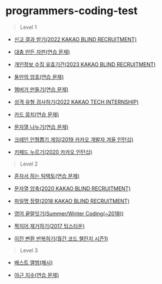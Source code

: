 # programmers-coding-test

> Level 1

* [신고 결과 받기(2022 KAKAO BLIND RECRUITMENT)](https://6200.notion.site/7e9dac83e5e24c858e2441ee2df43c4e)

* [대충 만든 자판(연습 문제)](https://6200.notion.site/c7299ac86e804cea8ba7ace55bf54746)

* [개인정보 수집 유효기간(2023 KAKAO BLIND RECRUITMENT)](https://6200.notion.site/2023-KAKAO-BLIND-RECRUITMENT-a553a4b3799749f08aa2da0f37edc414)

* [둘만의 암호(연습 문제)](https://6200.notion.site/80b359cfc215457382fed167a95c15aa)

* [햄버거 만들기(연습 문제)](https://6200.notion.site/f9d7d45b417640fd95cd4604b6739fc8)

* [성격 유형 검사하기(2022 KAKAO TECH INTERNSHIP)](https://6200.notion.site/2022-KAKAO-TECH-INTERNSHIP-38badc1d361344e6893f2c9fb9377ab8)

* [카드 뭉치(연습 문제)](https://6200.notion.site/3b0c7201fca44ece9020b7e962129caa)

* [문자열 나누기(연습 문제)](https://6200.notion.site/d033b055e62a4edba28e9430bded7fd1)

* [크레인 인형뽑기 게임(2019 카카오 개발자 겨울 인턴십)](https://6200.notion.site/2019-c8bfbb1640454b92b3cb84e575e5dc53)

* [키패드 누르기(2020 카카오 인턴십)](https://6200.notion.site/2020-2c75f986aa2442789225a6c83c40cf7d)

> Level 2

* [혼자서 하는 틱택토(연습 문제)](https://6200.notion.site/52ebe80bf52c4ade9e2595df4fe980ef)

* [문자열 압축(2020 KAKAO BLIND RECRUITMENT)](https://6200.notion.site/2020-KAKAO-BLIND-RECRUITMENT-0400315a12394e9d9fc411d9b27a4daa)

* [파일명 정렬(2018 KAKAO BLIND RECRUITMENT)](https://www.notion.so/6200/2018-KAKAO-BLIND-RECRUITMENT-3533b231dd3b47e9a32beb2249c9f1ff?pvs=4)

* [영어 끝말잇기(Summer/Winter Coding(~2018))](https://6200.notion.site/Summer-Winter-Coding-2018-f36114bcfdb040f599377a5afc5f87c7)

* [짝지어 제거하기(2017 팁스타운)](https://6200.notion.site/2017-55d42cf0c8364ca38c21c6e22c69a59c)

* [이진 변환 반복하기(월간 코드 챌린지 시즌1)](https://6200.notion.site/1-2e78ddf0e58846f282e435646f10d9a9)

> Level 3

* [베스트 앨범(해시)](https://6200.notion.site/34901f0a1b12413eada1a478b667e1d9)

* [야근 지수(연습 문제)](https://6200.notion.site/0f0c1a08f72b4bab8ef09a26b89b9e6a)
